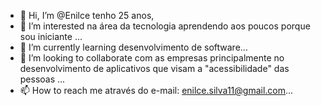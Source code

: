 - 👋 Hi, I’m @Enilce tenho 25 anos,
- 👀 I’m interested na área da tecnologia aprendendo aos poucos porque sou iniciante ...
- 🌱 I’m currently learning desenvolvimento de software...
- 💞️ I’m looking to collaborate  com as empresas principalmente no desenvolvimento de aplicativos que visam a "acessibilidade" das pessoas ...
- 📫 How to reach me através do e-mail: enilce.silva11@gmail.com...

<!---
Enilce/Enilce is a ✨ special ✨ repository because its `README.md` (this file) appears on your GitHub profile.
You can click the Preview link to take a look at your changes.
--->
